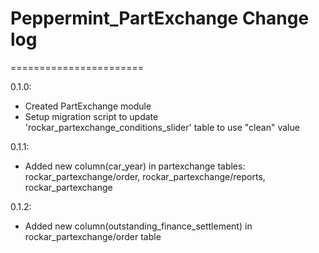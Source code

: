 # Peppermint_PartExchange Change log
=======================

0.1.0:
- Created PartExchange module
- Setup migration script to update 'rockar_partexchange_conditions_slider' table to use "clean" value

0.1.1:
- Added new column(car_year) in partexchange tables: rockar_partexchange/order, rockar_partexchange/reports, rockar_partexchange

0.1.2:
- Added new column(outstanding_finance_settlement) in rockar_partexchange/order table
